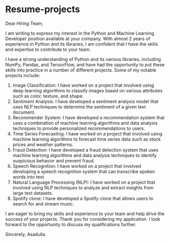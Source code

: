# Resume-projects
Dear Hiring Team,

I am writing to express my interest in the Python and Machine Learning Developer position available at your company. With almost 2 years of experience in Python and its libraries, I am confident that I have the skills and expertise to contribute to your team.

I have a strong understanding of Python and its various libraries, including NumPy, Pandas, and TensorFlow, and have had the opportunity to put these skills into practice in a number of different projects. Some of my notable projects include:

   1. Image Classification: I have worked on a project that involved using deep learning algorithms to classify images based on various attributes such as color, texture, and shape.
   2. Sentiment Analysis: I have developed a sentiment analysis model that uses NLP techniques to determine the sentiment of a given text document.
   3. Recommender System: I have developed a recommendation system that uses a combination of machine learning algorithms and data analysis techniques to provide personalized recommendations to users.
   4. Time Series Forecasting: I have worked on a project that involved using machine learning algorithms to forecast time series data such as stock prices and weather patterns.
   5. Fraud Detection: I have developed a fraud detection system that uses machine learning algorithms and data analysis techniques to identify suspicious behavior and prevent fraud.
   6. Speech Recognition: I have worked on a project that involved developing a speech recognition system that can transcribe spoken words into text.
   7. Natural Language Processing (NLP): I have worked on a project that involved using NLP techniques to analyze and extract insights from large text datasets.
   8. Spotify clone: I have developed a Spotify clone that allows users to search for and stream music. 

I am eager to bring my skills and experience to your team and help drive the success of your projects. Thank you for considering my application. I look forward to the opportunity to discuss my qualifications further.


Sincerely,
Asadulla.

